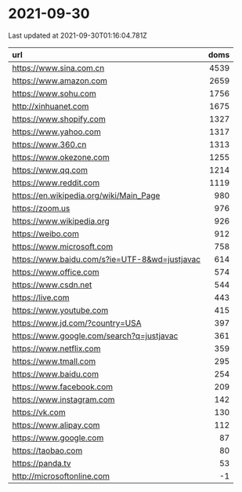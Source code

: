 # 2021-09-30

<!-- BEGIN -->
Last updated at 2021-09-30T01:16:04.781Z

url | doms
:- | -:
https://www.sina.com.cn | 4539
https://www.amazon.com | 2659
https://www.sohu.com | 1756
http://xinhuanet.com | 1675
https://www.shopify.com | 1327
https://www.yahoo.com | 1317
https://www.360.cn | 1313
https://www.okezone.com | 1255
https://www.qq.com | 1214
https://www.reddit.com | 1119
https://en.wikipedia.org/wiki/Main_Page | 980
https://zoom.us | 976
https://www.wikipedia.org | 926
https://weibo.com | 912
https://www.microsoft.com | 758
https://www.baidu.com/s?ie=UTF-8&wd=justjavac | 614
https://www.office.com | 574
https://www.csdn.net | 544
https://live.com | 443
https://www.youtube.com | 415
https://www.jd.com/?country=USA | 397
https://www.google.com/search?q=justjavac | 361
https://www.netflix.com | 359
https://www.tmall.com | 295
https://www.baidu.com | 254
https://www.facebook.com | 209
https://www.instagram.com | 142
https://vk.com | 130
https://www.alipay.com | 112
https://www.google.com | 87
https://taobao.com | 80
https://panda.tv | 53
http://microsoftonline.com | -1
<!-- END -->
